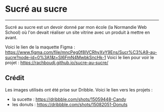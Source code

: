 # Sucré au sucre

***

Sucré au sucre est un devoir donné par mon école (la Normandie Web School) où l'on devait réaliser un site vitrine avec un produit à mettre en avant.

Voici le lien de la maquette Figma : https://www.figma.com/file/mncPeg0f8lVCRhyXvY9Ens/Sucr%C3%A9-au-sucre?node-id=0%3A1&t=SI6FmN4MwbkSncHk-1
Voici le lien pour voir le projet : https://rachboudj.github.io/sucre-au-sucre/


## Crédit 

Les images utilisés ont été prise sur Dribble. Voici le lien vers les projets : 

- la sucette : https://dribbble.com/shots/15059448-Candy
- les donuts : https://dribbble.com/shots/15082051-Donuts 